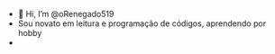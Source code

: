 - 👋 Hi, I’m @oRenegado519
- Sou novato em leitura e programação de códigos, aprendendo por hobby
- 
